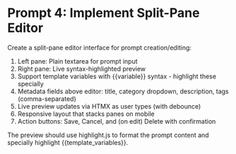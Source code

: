 # Prompt 4: Implement Split-Pane Editor

Create a split-pane editor interface for prompt creation/editing:

1. Left pane: Plain textarea for prompt input
2. Right pane: Live syntax-highlighted preview
3. Support template variables with {{variable}} syntax - highlight these specially
4. Metadata fields above editor: title, category dropdown, description, tags (comma-separated)
5. Live preview updates via HTMX as user types (with debounce)
6. Responsive layout that stacks panes on mobile
7. Action buttons: Save, Cancel, and (on edit) Delete with confirmation

The preview should use highlight.js to format the prompt content and specially highlight {{template_variables}}.